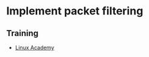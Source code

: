 # Implement packet filtering

## Training
* [Linux Academy](https://linuxacademy.com/cp/courses/lesson/course/5414/lesson/3/module/428)

